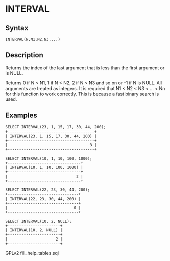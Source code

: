 
# INTERVAL

## Syntax


```
INTERVAL(N,N1,N2,N3,...)
```

## Description


Returns the index of the last argument that is less than the first argument or is NULL.


Returns 0 if N < N1, 1 if N < N2, 2 if N < N3 and so on or -1 if N is NULL. All
arguments are treated as integers. It is required that N1 < N2 < N3 <
... < Nn for this function to work correctly. This is because a fast binary
search is used.


## Examples


```
SELECT INTERVAL(23, 1, 15, 17, 30, 44, 200);
+--------------------------------------+
| INTERVAL(23, 1, 15, 17, 30, 44, 200) |
+--------------------------------------+
|                                    3 |
+--------------------------------------+

SELECT INTERVAL(10, 1, 10, 100, 1000);
+--------------------------------+
| INTERVAL(10, 1, 10, 100, 1000) |
+--------------------------------+
|                              2 |
+--------------------------------+

SELECT INTERVAL(22, 23, 30, 44, 200);
+-------------------------------+
| INTERVAL(22, 23, 30, 44, 200) |
+-------------------------------+
|                             0 |
+-------------------------------+

SELECT INTERVAL(10, 2, NULL);
+-----------------------+
| INTERVAL(10, 2, NULL) |
+-----------------------+
|                     2 |
+-----------------------+
```


GPLv2 fill_help_tables.sql

